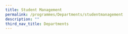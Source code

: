 ```yaml
---
title: Student Management
permalink: /programmes/Departments/studentmanagement
description: ""
third_nav_title: Departments
---
```


